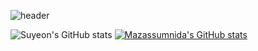 <!-- ## Hi there 👋 -->

<!--
**yeoniii20/yeoniii20** is a ✨ _special_ ✨ repository because its `README.md` (this file) appears on your GitHub profile.

Here are some ideas to get you started:

- 🔭 I’m currently working on ...
- 🌱 I’m currently learning ...
- 👯 I’m looking to collaborate on ...
- 🤔 I’m looking for help with ...
- 💬 Ask me about ...
- 📫 How to reach me: ...
- 😄 Pronouns: ...
- ⚡ Fun fact: ...
-->

![header](https://capsule-render.vercel.app/api?type=Cylinder&color=373f51&height=250&section=header&text=Hi%20I'm%20Suyeon&fontSize=70&fontColor=ebcfb2)

![Suyeon's GitHub stats](https://github-readme-stats.vercel.app/api?username=yeoniii20&show_icons=true&theme=calm) [![Mazassumnida's GitHub stats](https://github-readme-stats.vercel.app/api/top-langs/?username=yeoniii20&layout=compact&bg_color=373f51&title_color=e07a5f&text_color=ebcfb2&icon_color=ebcfb2)](https://github.com/yeoniii20/mazassumnida)









